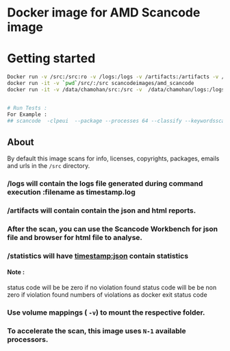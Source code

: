 # Docker image for AMD Scancode image


# Getting started
```sh
Docker run -v /src:/src:ro -v /logs:/logs -v /artifacts:/artifacts -v /statistics:/statistics scancodeimages/amd_scancode
docker run -it -v `pwd`/src/:/src scancodeimages/amd_scancode
docker run -it -v /data/chamohan/src:/src -v  /data/chamohan/logs:/logs -v /data/chamohan/artifacts:/artifacts -v /data/chamohan/statistics:/statistics scancodeimages/amd_scancode /bin/bash


# Run Tests :
For Example :
## scancode  -clpeui  --package --processes 64 --classify --keywordsscan --verbose --full-root --json-pp /artifacts/$(date "+%Y.%m.%d-%H.%M.%S")-rocrinfo.json /src/rocrinfo --license-policy ./amd_licence_policy.yml --summary --summary-with-details --license-text --license-text-diagnostics --is-license-text  --license-diag  --no-licenses  --licence-modifications --custom-output /artifacts/$(date "+%Y.%m.%d-%H.%M.%S")-license-modification-report.html --custom-template license-modification-template.html >>/logs/$(date "+%Y.%m.%d-%H.%M.%S")-logfile 2>&1


```

## About

By default this image scans for info, licenses, copyrights, packages, emails and urls in the `/src` directory. 


### /logs will contain  the logs file generated during command execution :filename as  timestamp.log
### /artifacts will contain contain the json and html reports. 
### After the scan, you can use the Scancode Workbench for json file and browser for html file to analyse. 
### /statistics will  have <timestamp:json> contain statistics 

#### Note :
status code will be be zero if no violation found
status code will be  be non zero if violation found
numbers of violations as docker exit status code


### Use volume mappings ( `-v`) to mount the respective folder.

### To accelerate the scan, this image uses `N-1` available processors.



